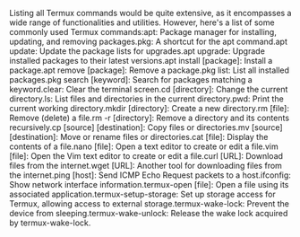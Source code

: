 Listing all Termux commands would be quite extensive, as it encompasses a wide range of functionalities and utilities. However, here's a list of some commonly used Termux commands:apt: Package manager for installing, updating, and removing packages.pkg: A shortcut for the apt command.apt update: Update the package lists for upgrades.apt upgrade: Upgrade installed packages to their latest versions.apt install [package]: Install a package.apt remove [package]: Remove a package.pkg list: List all installed packages.pkg search [keyword]: Search for packages matching a keyword.clear: Clear the terminal screen.cd [directory]: Change the current directory.ls: List files and directories in the current directory.pwd: Print the current working directory.mkdir [directory]: Create a new directory.rm [file]: Remove (delete) a file.rm -r [directory]: Remove a directory and its contents recursively.cp [source] [destination]: Copy files or directories.mv [source] [destination]: Move or rename files or directories.cat [file]: Display the contents of a file.nano [file]: Open a text editor to create or edit a file.vim [file]: Open the Vim text editor to create or edit a file.curl [URL]: Download files from the internet.wget [URL]: Another tool for downloading files from the internet.ping [host]: Send ICMP Echo Request packets to a host.ifconfig: Show network interface information.termux-open [file]: Open a file using its associated application.termux-setup-storage: Set up storage access for Termux, allowing access to external storage.termux-wake-lock: Prevent the device from sleeping.termux-wake-unlock: Release the wake lock acquired by termux-wake-lock.
